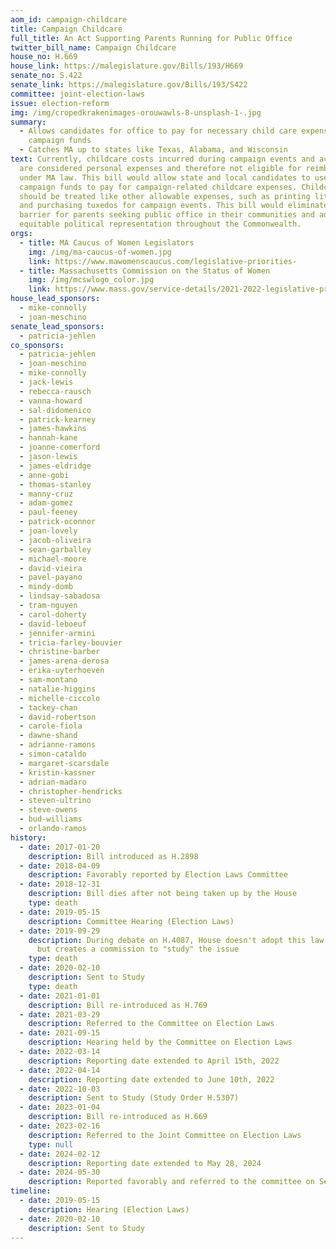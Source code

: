 ```yaml
---
aom_id: campaign-childcare
title: Campaign Childcare
full_title: An Act Supporting Parents Running for Public Office
twitter_bill_name: Campaign Childcare
house_no: H.669
house_link: https://malegislature.gov/Bills/193/H669
senate_no: S.422
senate_link: https://malegislature.gov/Bills/193/S422
committee: joint-election-laws
issue: election-reform
img: /img/cropedkrakenimages-orouwawls-8-unsplash-1-.jpg
summary:
  - Allows candidates for office to pay for necessary child care expenses from
    campaign funds
  - Catches MA up to states like Texas, Alabama, and Wisconsin
text: Currently, childcare costs incurred during campaign events and activities
  are considered personal expenses and therefore not eligible for reimbursement
  under MA law. This bill would allow state and local candidates to use their
  campaign funds to pay for campaign-related childcare expenses. Childcare
  should be treated like other allowable expenses, such as printing literature
  and purchasing tuxedos for campaign events. This bill would eliminate a major
  barrier for parents seeking public office in their communities and advance
  equitable political representation throughout the Commonwealth.
orgs:
  - title: MA Caucus of Women Legislators
    img: /img/ma-caucus-of-women.jpg
    link: https://www.mawomenscaucus.com/legislative-priorities-
  - title: Massachusetts Commission on the Status of Women
    img: /img/mcswlogo_color.jpg
    link: https://www.mass.gov/service-details/2021-2022-legislative-priorities
house_lead_sponsors:
  - mike-connolly
  - joan-meschino
senate_lead_sponsors:
  - patricia-jehlen
co_sponsors:
  - patricia-jehlen
  - joan-meschino
  - mike-connolly
  - jack-lewis
  - rebecca-rausch
  - vanna-howard
  - sal-didomenico
  - patrick-kearney
  - james-hawkins
  - hannah-kane
  - joanne-comerford
  - jason-lewis
  - james-eldridge
  - anne-gobi
  - thomas-stanley
  - manny-cruz
  - adam-gomez
  - paul-feeney
  - patrick-oconnor
  - joan-lovely
  - jacob-oliveira
  - sean-garballey
  - michael-moore
  - david-vieira
  - pavel-payano
  - mindy-domb
  - lindsay-sabadosa
  - tram-nguyen
  - carol-doherty
  - david-leboeuf
  - jennifer-armini
  - tricia-farley-bouvier
  - christine-barber
  - james-arena-derosa
  - erika-uyterhoeven
  - sam-montano
  - natalie-higgins
  - michelle-ciccolo
  - tackey-chan
  - david-robertson
  - carole-fiola
  - dawne-shand
  - adrianne-ramons
  - simon-cataldo
  - margaret-scarsdale
  - kristin-kassner
  - adrian-madaro
  - christopher-hendricks
  - steven-ultrino
  - steve-owens
  - bud-williams
  - orlando-ramos
history:
  - date: 2017-01-20
    description: Bill introduced as H.2898
  - date: 2018-04-09
    description: Favorably reported by Election Laws Committee
  - date: 2018-12-31
    description: Bill dies after not being taken up by the House
    type: death
  - date: 2019-05-15
    description: Committee Hearing (Election Laws)
  - date: 2019-09-29
    description: During debate on H.4087, House doesn't adopt this law as amendment,
      but creates a commission to "study" the issue
    type: death
  - date: 2020-02-10
    description: Sent to Study
    type: death
  - date: 2021-01-01
    description: Bill re-introduced as H.769
  - date: 2021-03-29
    description: Referred to the Committee on Election Laws
  - date: 2021-09-15
    description: Hearing held by the Committee on Election Laws
  - date: 2022-03-14
    description: Reporting date extended to April 15th, 2022
  - date: 2022-04-14
    description: Reporting date extended to June 10th, 2022
  - date: 2022-10-03
    description: Sent to Study (Study Order H.5307)
  - date: 2023-01-04
    description: Bill re-introduced as H.669
  - date: 2023-02-16
    description: Referred to the Joint Committee on Election Laws
    type: null
  - date: 2024-02-12
    description: Reporting date extended to May 28, 2024
  - date: 2024-05-30
    description: Reported favorably and referred to the committee on Senate Ways and Means
timeline:
  - date: 2019-05-15
    description: Hearing (Election Laws)
  - date: 2020-02-10
    description: Sent to Study
---
```

